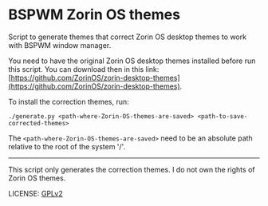 # BSPWM Zorin OS themes

Script to generate themes that correct Zorin OS desktop themes to work with BSPWM window manager.

You need to have the original Zorin OS desktop themes installed before run this script. You can download then in this link: [https://github.com/ZorinOS/zorin-desktop-themes](https://github.com/ZorinOS/zorin-desktop-themes).

To install the correction themes, run:

```shell
./generate.py <path-where-Zorin-OS-themes-are-saved> <path-to-save-corrected-themes>
```

The `<path-where-Zorin-OS-themes-are-saved>` need to be an absolute path relative to the root of the system '/'.

---

This script only generates the correction themes. I do not own the rights of Zorin OS themes.

LICENSE: [GPLv2](LICENSE)

